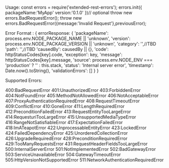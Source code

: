Usage:
  const errors = require('extended-rest-errors');
  errors.init({
    packageName:'MyApp'
    version:'0.1.0'
  })// optional
  throw new errors.BadRequestError();
  throw new errors.BadRequestError({message:'Invalid Request'},previousError);
  
  
Error Format :
    { 
      errorResponse: {
        'packageName': process.env.NODE_PACKAGE_NAME || 'unknown',
        'version': process.env.NODE_PACKAGE_VERSION || 'unknown',
        'category': '',//TBD
        'path': '',//TBD
        'causedBy': causedBy || {},
        'code': httpStatusCodes[key].code,
        'exception': key,
        'message': httpStatusCodes[key].message,
        'source': process.env.NODE_ENV === 'production' ? '' : this.stack,
        'status': 'Internal server error',
        'timestamp': Date.now().toString(),
        'validationErrors': []
      }
    }

Supported Errors:

  400:BadRequestError
  401:UnauthorizedError
  403:ForbiddenError
  404:NotFoundError
  405:MethodNotAllowedError
  406:NotAcceptableError
  407:ProxyAuthenticationRequiredError
  408:RequestTimeoutError
  409:ConflictError
  410:GoneError
  411:LengthRequiredError
  412:PreconditionFailedError
  413:RequestEntityTooLargeError
  414:RequesturiTooLargeError
  415:UnsupportedMediaTypeError
  416:RangeNotSatisfiableError
  417:ExpectationFailedError
  418:ImATeapotError
  422:UnprocessableEntityError
  423:LockedError
  424:FailedDependencyError
  425:UnorderedCollectionError
  426:UpgradeRequiredError
  428:PreconditionRequiredError
  429:TooManyRequestsError
  431:RequestHeaderFieldsTooLargeError
  500:InternalServerError
  501:NotImplementedError
  502:BadGatewayError
  503:ServiceUnavailableError
  504:GatewayTimeoutError
  505:HttpVersionNotSupportedError
  511:NetworkAuthenticationRequiredError
